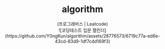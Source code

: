 <div align="center"> 
<h1>  algorithm </h1> 
(프로그래머스 | Leatcode)
  <img width="100%";height="100%; src="https://github.com/Y0ngKun/algorithm/assets/28776573/6719c77a-ed6e-43cd-83d9-1df7cdd169f3">
![코딩테스트 입문 캘린더](https://github.com/Y0ngKun/algorithm/assets/28776573/6719c77a-ed6e-43cd-83d9-1df7cdd169f3)

</div>
